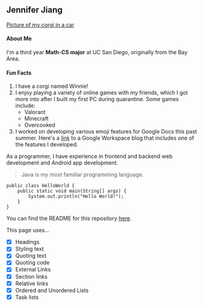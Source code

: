 ## Jennifer Jiang

[Picture of my corgi in a car](winniecar.jpg)

#### About Me
I'm a third year **Math-CS major** at UC San Diego, originally from the Bay Area. 

#### Fun Facts
1. I have a corgi named Winnie! 
2. I enjoy playing a variety of online games with my friends, which I got more into after I built my first PC during quarantine. Some games include:
   - Valorant
   - Minecraft
   - Overcooked
3. I worked on developing various emoji features for Google Docs this past summer. Here's a [link](https://workspaceupdates.googleblog.com/2022/08/inline-emoji-insertion-Docs.html) to a Google Workspace blog that includes one of the features I developed.

As a programmer, I have experience in frontend and backend web development and Android app development.

> Java is my most familiar programming language.

```
public class HelloWorld {
    public static void main(String[] args) {
        System.out.println("Hello World!"); 
    }
}
```

You can find the README for this repository [here](README.md).

This page uses...
- [x] Headings
- [x] Styling text
- [x] Quoting text
- [x] Quoting code
- [x] External Links
- [x] Section links
- [x] Relative links 
- [x] Ordered and Unordered Lists
- [x] Task lists